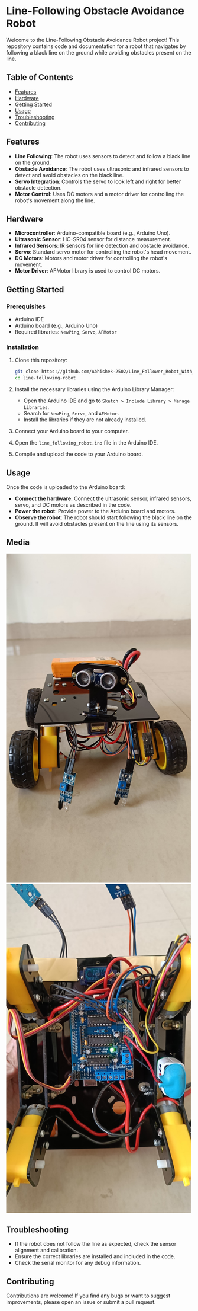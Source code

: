 # Line-Following Obstacle Avoidance Robot

Welcome to the Line-Following Obstacle Avoidance Robot project! This repository contains code and documentation for a robot that navigates by following a black line on the ground while avoiding obstacles present on the line.

## Table of Contents
- [Features](#features)
- [Hardware](#hardware)
- [Getting Started](#getting-started)
- [Usage](#usage)
- [Troubleshooting](#troubleshooting)
- [Contributing](#contributing)


## Features

- **Line Following**: The robot uses sensors to detect and follow a black line on the ground.
- **Obstacle Avoidance**: The robot uses ultrasonic and infrared sensors to detect and avoid obstacles on the black line.
- **Servo Integration**: Controls the servo to look left and right for better obstacle detection.
- **Motor Control**: Uses DC motors and a motor driver for controlling the robot's movement along the line.

## Hardware

- **Microcontroller**: Arduino-compatible board (e.g., Arduino Uno).
- **Ultrasonic Sensor**: HC-SR04 sensor for distance measurement.
- **Infrared Sensors**: IR sensors for line detection and obstacle avoidance.
- **Servo**: Standard servo motor for controlling the robot's head movement.
- **DC Motors**: Motors and motor driver for controlling the robot's movement.
- **Motor Driver**: AFMotor library is used to control DC motors.

## Getting Started

### Prerequisites

- Arduino IDE
- Arduino board (e.g., Arduino Uno)
- Required libraries: `NewPing`, `Servo`, `AFMotor`

### Installation

1. Clone this repository:
    ```bash
    git clone https://github.com/Abhishek-2502/Line_Follower_Robot_With_Object_Detection.git
    cd line-following-robot
    ```

2. Install the necessary libraries using the Arduino Library Manager:
    - Open the Arduino IDE and go to `Sketch > Include Library > Manage Libraries`.
    - Search for `NewPing`, `Servo`, and `AFMotor`.
    - Install the libraries if they are not already installed.

3. Connect your Arduino board to your computer.

4. Open the `line_following_robot.ino` file in the Arduino IDE.

5. Compile and upload the code to your Arduino board.

## Usage

Once the code is uploaded to the Arduino board:

- **Connect the hardware**: Connect the ultrasonic sensor, infrared sensors, servo, and DC motors as described in the code.
- **Power the robot**: Provide power to the Arduino board and motors.
- **Observe the robot**: The robot should start following the black line on the ground. It will avoid obstacles present on the line using its sensors.

## Media

<img src="robotfrontimg.jpeg" heigth=100 width=500 alt="error">

<img src="robotbottomimg.jpeg" heigth=100 width=500 alt="error">



## Troubleshooting

- If the robot does not follow the line as expected, check the sensor alignment and calibration.
- Ensure the correct libraries are installed and included in the code.
- Check the serial monitor for any debug information.

## Contributing

Contributions are welcome! If you find any bugs or want to suggest improvements, please open an issue or submit a pull request.


